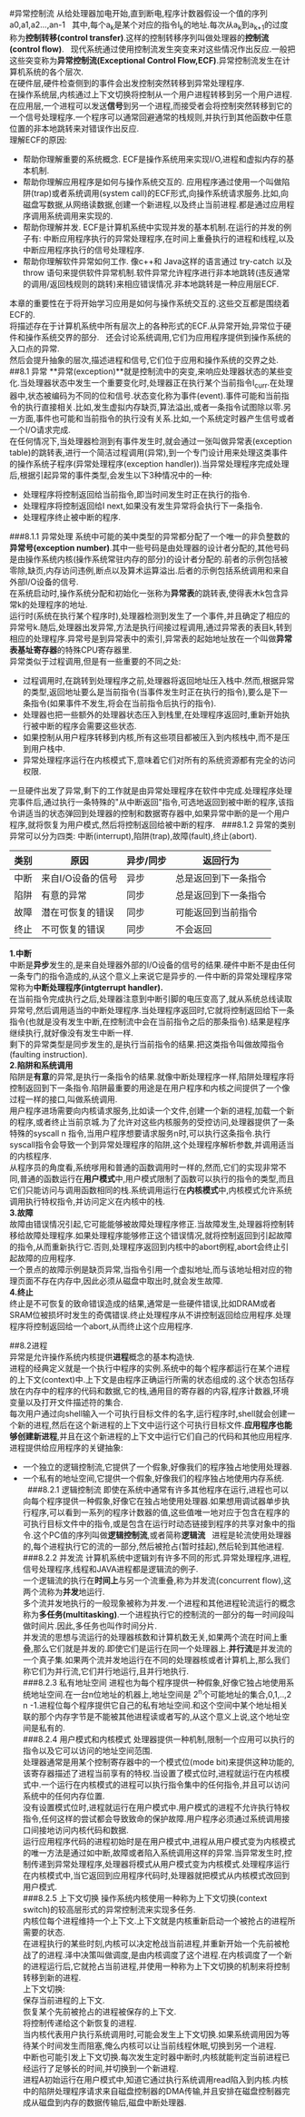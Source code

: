 #异常控制流
 从给处理器加电开始,直到断电,程序计数器假设一个值的序列a0,a1,a2...,an-1  
 其中,每个a<sub>k</sub>是某个对应的指令I<sub>k</sub>的地址.每次从a<sub>k</sub>到a<sub>k+1</sub>的过度称为**控制转移(control transfer)**.这样的控制转移序列叫做处理器的**控制流(control flow)**.  
 现代系统通过使用控制流发生突变来对这些情况作出反应.一般把这些突变称为**异常控制流(Exceptional Control Flow,ECF)**.异常控制流发生在计算机系统的各个层次.  
 在硬件层,硬件检查侧到的事件会出发控制突然转移到异常处理程序.  
 在操作系统层,内核通过上下文切换将控制从一个用户进程转移到另一个用户进程.  
 在应用层,一个进程可以发送**信号**到另一个进程,而接受者会将控制突然转移到它的一个信号处理程序.一个程序可以通常回避通常的栈规则,并执行到其他函数中任意位置的非本地跳转来对错误作出反应.  
 理解ECF的原因:  
 + 帮助你理解重要的系统概念. ECF是操作系统用来实现I/O,进程和虚拟内存的基本机制.  
 + 帮助你理解应用程序是如何与操作系统交互的. 应用程序通过使用一个叫做陷阱(trap)或者系统调用(system call)的ECF形式,向操作系统请求服务.比如,向磁盘写数据,从网络读数据,创建一个新进程,以及终止当前进程.都是通过应用程序调用系统调用来实现的.  
 + 帮助你理解并发. ECF是计算机系统中实现并发的基本机制.在运行的并发的例子有: 中断应用程序执行的异常处理程序,在时间上重叠执行的进程和线程,以及中断应用程序执行的信号处理程序.  
 + 帮助你理解软件异常如何工作. 像c++和 Java这样的语言通过 try-catch 以及 throw 语句来提供软件异常机制.软件异常允许程序进行非本地跳转(违反通常的调用/返回栈规则的跳转)来相应错误情况.非本地跳转是一种应用层ECF.  

本章的重要性在于将开始学习应用是如何与操作系统交互的.这些交互都是围绕着ECF的.  
将描述存在于计算机系统中所有层次上的各种形式的ECF.从异常开始,异常位于硬件和操作系统交界的部分.  
还会讨论系统调用,它们为应用程序提供到操作系统的入口点的异常.  
然后会提升抽象的层次,描述进程和信号,它们位于应用和操作系统的交界之处.  
##8.1 异常
 **异常(exception)**就是控制流中的突变,来响应处理器状态的某些变化.当处理器状态中发生一个重要变化时,处理器正在执行某个当前指令I<sub>curr</sub>.在处理器中,状态被编码为不同的位和信号.状态变化称为事件(event).事件可能和当前指令的执行直接相关.比如,发生虚拟内存缺页,算法溢出,或者一条指令试图除以零.另一方面,事件也可能和当前指令的执行没有关系.比如,一个系统定时器产生信号或者一个I/O请求完成.  
 在任何情况下,当处理器检测到有事件发生时,就会通过一张叫做异常表(exception table)的跳转表,进行一个简洁过程调用(异常),到一个专门设计用来处理这类事件的操作系统子程序(异常处理程序(exception handler)).当异常处理程序完成处理后,根据引起异常的事件类型,会发生以下3种情况中的一种:  
 + 处理程序将控制返回给当前指令,即当时间发生时正在执行的指令.  
 + 处理程序将控制返回给I next,如果没有发生异常将会执行下一条指令.  
 + 处理程序终止被中断的程序.  

###8.1.1 异常处理
 系统中可能的美中类型的异常都分配了一个唯一的非负整数的**异常号(exception number)**.其中一些号码是由处理器的设计者分配的,其他号码是由操作系统内核(操作系统常驻内存的部分)的设计者分配的.前者的示例包括被零除,缺页,内存访问违例,断点以及算术运算溢出.后者的示例包括系统调用和来自外部I/O设备的信号.  
 在系统启动时,操作系统分配和初始化一张称为**异常表**的跳转表,使得表木k包含异常k的处理程序的地址.  
 运行时(系统在执行某个程序时),处理器检测到发生了一个事件,并且确定了相应的异常号k.随后,处理器出发异常,方法是执行间接过程调用,通过异常表的表目k,转到相应的处理程序.异常号是到异常表中的索引,异常表的起始地址放在一个叫做**异常表基址寄存器**的特殊CPU寄存器里.  
 异常类似于过程调用,但是有一些重要的不同之处:  
 + 过程调用时,在跳转到处理程序之前,处理器将返回地址压入栈中.然而,根据异常的类型,返回地址要么是当前指令(当事件发生时正在执行的指令),要么是下一条指令(如果事件不发生,将会在当前指令后执行的指令).  
 + 处理器也把一些额外的处理器状态压入到栈里,在处理程序返回时,重新开始执行被中断的程序会需要这些状态.  
 + 如果控制从用户程序转移到内核,所有这些项目都被压入到内核栈中,而不是压到用户栈中.  
 + 异常处理程序运行在内核模式下,意味着它们对所有的系统资源都有完全的访问权限.  
  
  
一旦硬件出发了异常,剩下的工作就是由异常处理程序在软件中完成.处理程序处理完事件后,通过执行一条特殊的"从中断返回"指令,可选地返回到被中断的程序,该指令讲适当的状态弹回到处理器的控制和数据寄存器中,如果异常中断的是一个用户程序,就将恢复为用户模式,然后将控制返回给被中断的程序.  
###8.1.2 异常的类别
 异常可以分为四类: 中断(interrupt),陷阱(trap),故障(fault),终止(abort).  

类别 | 原因             |异步/同步 | 返回行为
---- | ---             | ------   | -------
中断 | 来自I/O设备的信号 | 异步     | 总是返回到下一条指令
陷阱 | 有意的异常        | 同步    | 总是返回到下一条指令
故障 | 潜在可恢复的错误  | 同步     | 可能返回到当前指令
终止 | 不可恢复的错误    | 同步     | 不会返回
 **1.中断**  
 中断是**异步**发生的,是来自处理器外部的I/O设备的信号的结果.硬件中断不是由任何一条专门的指令造成的,从这个意义上来说它是异步的.一件中断的异常处理程序常常称为**中断处理程序(intgterrupt handler).**  
 在当前指令完成执行之后,处理器注意到中断引脚的电压变高了,就从系统总线读取异常号,然后调用适当的中断处理程序.当处理程序返回时,它就将控制返回给下一条指令(也就是没有发生中断,在控制流中会在当前指令之后的那条指令).结果是程序继续执行,就好像没有发生中断一样.  
 剩下的异常类型是同步发生的,是执行当前指令的结果.把这类指令叫做故障指令(faulting instruction).  
 **2.陷阱和系统调用**  
 陷阱是**有意**的异常,是执行一条指令的结果.就像中断处理程序一样,陷阱处理程序将控制返回到下一条指令.陷阱最重要的用途是在用户程序和内核之间提供了一个像过程一样的接口,叫做系统调用.  
 用户程序进场需要向内核请求服务,比如读一个文件,创建一个新的进程,加载一个新的程序,或者终止当前京城.为了允许对这些内核服务的受控访问,处理器提供了一条特殊的syscall n 指令,当用户程序想要请求服务n时,可以执行这条指令.执行syscall指令会导致一个到异常处理程序的陷阱,这个处理程序解析参数,并调用适当的内核程序.  
 从程序员的角度看,系统嗲用和普通的函数调用时一样的,然而,它们的实现非常不同,普通的函数运行在**用户模式**中,用户模式限制了函数可以执行的指令的类型,而且它们只能访问与调用函数相同的栈.系统调用运行在**内核模式**中,内核模式允许系统调用执行特权指令,并访问定义在内核中的栈.  
 **3.故障**  
 故障由错误情况引起,它可能能够被故障处理程序修正.当故障发生,处理器将控制转移给故障处理程序.如果处理程序能够修正这个错误情况,就将控制返回到引起故障的指令,从而重新执行它.否则,处理程序返回到内核中的abort例程,abort会终止引起故障的应用程序.  
 一个景点的故障示例是缺页异常,当指令引用一个虚拟地址,而与该地址相对应的物理页面不存在内存中,因此必须从磁盘中取出时,就会发生故障.  
 **4.终止**  
 终止是不可恢复的致命错误造成的结果,通常是一些硬件错误,比如DRAM或者SRAM位被损坏时发生的奇偶错误.终止处理程序从不讲控制返回给应用程序.处理程序将控制返回给一个abort,从而终止这个应用程序.  
 
##8.2进程  
 异常是允许操作系统内核提供**进程**概念的基本构造快.  
 进程的经典定义就是一个执行中程序的实例.系统中的每个程序都运行在某个进程的上下文(context)中.上下文是由程序正确运行所需的状态组成的.这个状态包括存放在内存中的程序的代码和数据,它的栈,通用目的寄存器的内容,程序计数器,环境变量以及打开文件描述符的集合.  
 每次用户通过向shell输入一个可执行目标文件的名字,运行程序时,shell就会创建一个新的进程,然后在这个新进程的上下文中运行这个可执行目标文件.**应用程序也能够创建新进程**,并且在这个新进程的上下文中运行它们自己的代码和其他应用程序.  
 进程提供给应用程序的关键抽象:  
 + 一个独立的逻辑控制流,它提供了一个假象,好像我们的程序独占地使用处理器.  
 + 一个私有的地址空间,它提供一个假象,好像我们的程序独占地使用内存系统.  
  
###8.2.1 逻辑控制流
 即使在系统中通常有许多其他程序在运行,进程也可以向每个程序提供一种假象,好像它在独占地使用处理器.如果想用调试器单步执行程序,可以看到一系列的程序计数器的值,这些值唯一地对应于包含在程序的可执行目标文件中的指令,或是包含在运行时动态链接到程序的共享对象中的指令.这个PC值的序列叫做**逻辑控制流**,或者简称**逻辑流**  
 进程是轮流使用处理器的,每个进程执行它的流的一部分,然后被抢占(暂时挂起),然后轮到其他进程.  
###8.2.2 并发流
 计算机系统中逻辑刘有许多不同的形式.异常处理程序,进程,信号处理程序,线程和JAVA进程都是逻辑流的例子.  
 一个逻辑流的执行在**时间上**与另一个流重叠,称为并发流(concurrent flow),这两个流称为**并发**地运行.  
 多个流并发地执行的一般现象被称为并发.一个进程和其他进程轮流运行的概念称为**多任务(multitasking)**.一个进程执行它的控制流的一部分的每一时间段叫做时间片.因此,多任务也叫作时间分片.  
 并发流的思想与流运行的处理器核数和计算机数无关,如果两个流在时间上重叠,那么它们就是并发的.即使它们是运行在同一个处理器上.**并行流**是并发流的一个真子集.如果两个流并发地运行在不同的处理器核或者计算机上,那么我们称它们为并行流,它们并行地运行,且并行地执行.  
###8.2.3 私有地址空间
 进程也为每个程序提供一种假象,好像它独占地使用系统地址空间.在一台n位地址的机器上,地址空间是 2<sup>n</sup>个可能地址的集合,0,1,..,2 n -1.进程位每个程序提供它自己的私有地址空间.和这个空间中某个地址相关联的那个内存字节是不能被其他进程读或者写的,从这个意义上说,这个地址空间是私有的.  
###8.2.4 用户模式和内核模式
 处理器提供一种机制,限制一个应用可以执行的指令以及它可以访问的地址空间范围.  
 处理器通常是用某个控制寄存器中的一个模式位(mode bit)来提供这种功能的,该寄存器描述了进程当前享有的特权.当设置了模式位时,进程就运行在内核模式中.一个运行在内核模式的进程可以执行指令集中的任何指令,并且可以访问系统中的任何内存位置.  
 没有设置模式位时,进程就运行在用户模式中.用户模式的进程不允许执行特权指令,任何这样的尝试都会导致致命的保护故障.用户程序必须通过系统调用接口间接地访问内核代码和数据.  
 运行应用程序代码的进程初始时是在用户模式中,进程从用户模式变为内核模式的唯一方法是通过如中断,故障或者陷入系统调用这样的异常.当异常发生时,控制传递到异常处理程序,处理器将模式从用户模式变为内核模式.处理程序运行在内核模式中,当它返回到应用程序代码时,处理器就把模式从内核模式改回到用户模式.  
###8.2.5 上下文切换
 操作系统内核使用一种称为上下文切换(context switch)的较高层形式的异常控制流来实现多任务.  
 内核位每个进程维持一个上下文.上下文就是内核重新启动一个被抢占的进程所需要的状态.  
 在进程执行的某些时刻,内核可以决定枪战当前进程,并重新开始一个先前被枪战了的进程.泽中决策叫做调度,是由内核调度了这个进程.在内核调度了一个新的进程运行后,它就抢占当前进程,并使用一种称为上下文切换的机制来将控制转移到新的进程.  
 上下文切换:  
 保存当前进程的上下文.  
 恢复某个先前被抢占的进程被保存的上下文.  
 将控制传递给这个新恢复的进程.  
 当内核代表用户执行系统调用时,可能会发生上下文切换.如果系统调用因为等待某个时间发生而阻塞,俺么内核可以让当前线程休眠,切换到另一个进程.  
 中断也可能引发上下文切换.每次发生定时器中断时,内核就能判定当前进程已经运行了足够长的时间,并切换到一个新进程.  
 进程A初始运行在用户模式中,知道它通过执行系统调用read陷入到内核.内核中的陷阱处理程序请求来自磁盘控制器的DMA传输,并且安排在磁盘控制器完成从磁盘到内存的数据传输后,磁盘中断处理器.  
 
 
 
